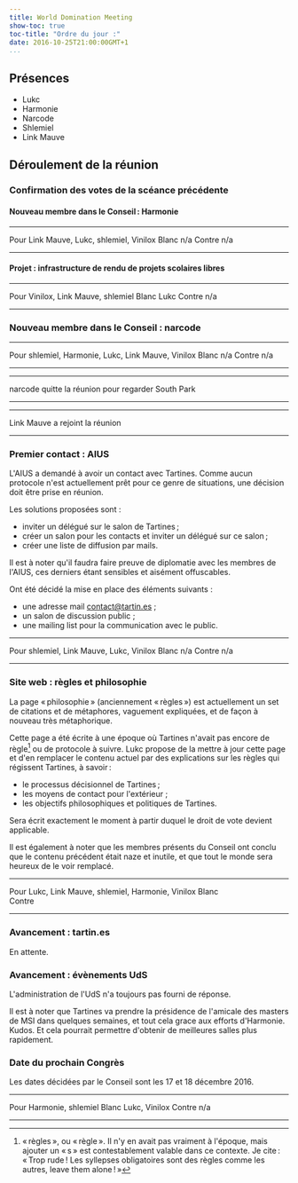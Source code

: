 ```yaml
---
title: World Domination Meeting
show-toc: true
toc-title: "Ordre du jour :"
date: 2016-10-25T21:00:00GMT+1
...
```


## Présences

  - Lukc
  - Harmonie
  - Narcode
  - Shlemiel
  - Link Mauve

## Déroulement de la réunion

### Confirmation des votes de la scéance précédente

#### Nouveau membre dans le Conseil : Harmonie

------------------   ----------------------------------------------------------
Pour                 Link Mauve, Lukc, shlemiel, Vinilox
Blanc                n/a
Contre               n/a
------------------   ----------------------------------------------------------

#### Projet : infrastructure de rendu de projets scolaires libres

------------------   ----------------------------------------------------------
Pour                 Vinilox, Link Mauve, shlemiel
Blanc                Lukc
Contre               n/a
------------------   ----------------------------------------------------------

### Nouveau membre dans le Conseil : narcode

------------------   ----------------------------------------------------------
Pour                 shlemiel, Harmonie, Lukc, Link Mauve, Vinilox
Blanc                n/a
Contre               n/a
------------------   ----------------------------------------------------------

* * *

 narcode quitte la réunion pour regarder South Park

* * *

* * *

 Link Mauve a rejoint la réunion

* * *

### Premier contact : AIUS

L'AIUS a demandé à avoir un contact avec Tartines. Comme aucun protocole n'est actuellement prêt pour ce genre de situations, une décision doit être prise en réunion.

Les solutions proposées sont :

  - inviter un délégué sur le salon de Tartines ;
  - créer un salon pour les contacts et inviter un délégué sur ce salon ;
  - créer une liste de diffusion par mails.

Il est à noter qu'il faudra faire preuve de diplomatie avec les membres de l'AIUS, ces derniers étant sensibles et aisément offuscables.

Ont été décidé la mise en place des éléments suivants :

  - une adresse mail contact@tartin.es ;
  - un salon de discussion public ;
  - une mailing list pour la communication avec le public.

------------------   ----------------------------------------------------------
Pour                 shlemiel, Link Mauve, Lukc, Vinilox
Blanc                n/a
Contre               n/a
------------------   ----------------------------------------------------------

### Site web : règles et philosophie

La page « philosophie » (anciennement « règles ») est actuellement un set de citations et de métaphores, vaguement expliquées, et de façon à nouveau très métaphorique.

Cette page a été écrite à une époque où Tartines n'avait pas encore de règle[^regles] ou de protocole à suivre. Lukc propose de la mettre à jour cette page et d'en remplacer le contenu actuel par des explications sur les règles qui régissent Tartines, à savoir :

  - le processus décisionnel de Tartines ;
  - les moyens de contact pour l'extérieur ;
  - les objectifs philosophiques et politiques de Tartines.

Sera écrit exactement le moment à partir duquel le droit de vote devient applicable.

Il est également à noter que les membres présents du Conseil ont conclu que le contenu précédent était naze et inutile, et que tout le monde sera heureux de le voir remplacé.

------------------   ----------------------------------------------------------
Pour                 Lukc, Link Mauve, shlemiel, Harmonie, Vinilox
Blanc                
Contre               
------------------   ----------------------------------------------------------

[^regles]: « règles », ou « règle ». Il n'y en avait pas vraiment à l'époque, mais ajouter un « s » est contestablement valable dans ce contexte. Je cite : « Trop rude ! Les syllepses obligatoires sont des règles comme les autres, leave them alone ! »

### Avancement : tartin.es

En attente.

### Avancement : évènements UdS

L'administration de l'UdS n'a toujours pas fourni de réponse.

Il est à noter que Tartines va prendre la présidence de l'amicale des masters de MSI dans quelques semaines, et tout cela grace aux efforts d'Harmonie. Kudos. Et cela pourrait permettre d'obtenir de meilleures salles plus rapidement.

### Date du prochain Congrès

Les dates décidées par le Conseil sont les 17 et 18 décembre 2016.

------------------   ----------------------------------------------------------
Pour                 Harmonie, shlemiel
Blanc                Lukc, Vinilox
Contre               n/a
------------------   ----------------------------------------------------------

